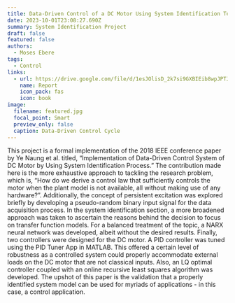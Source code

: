 ```yaml
---
title: Data-Driven Control of a DC Motor Using System Identification Techniques
date: 2023-10-01T23:08:27.690Z
summary: S﻿ystem Identification Project
draft: false
featured: false
authors:
  - Moses Ebere
tags:
  - Control
links:
  - url: https://drive.google.com/file/d/1esJOlisD_2k7si9GXBIEib8wpJPTJlW5/view?usp=sharing
    name: Report
    icon_pack: fas
    icon: book
image:
  filename: featured.jpg
  focal_point: Smart
  preview_only: false
  caption: Data-Driven Control Cycle
---
```

This project is a formal implementation of the 2018 IEEE conference paper by Ye Naung et al. titled, “Implementation of Data-Driven Control System of DC Motor by Using System Identification Process.” The contribution made here is the more exhaustive approach to tackling the research problem, which is, “How do we derive a control law that sufficiently controls the motor when the plant model is not available, all without making use of any hardware?”. Additionally, the concept of persistent excitation was explored briefly by developing a pseudo-random binary input signal for the data acquisition process. In the system identification section, a more broadened approach was taken to ascertain the reasons behind the decision to focus on transfer function models. For a balanced treatment of the topic, a NARX neural network was developed, albeit without the desired results. Finally, two controllers were designed for the DC motor. A PID controller was tuned using the PID Tuner App in MATLAB. This offered a certain level of robustness as a controlled system could properly accommodate external loads on the DC motor that are not classical inputs. Also, an LQ optimal controller coupled with an online recursive least squares algorithm was developed. The upshot of this paper is the validation that a properly identified system model can be used for myriads of applications - in this case, a control application.